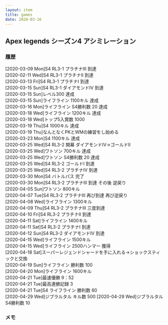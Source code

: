 ```yaml
---
layout: item
title: games
date: 2020-03-16
---
```


## Apex legends シーズン4 アシミレーション

### 履歴
[2020-03-09 Mon]S4 RL3-1 プラチナⅢ 到達<br>
[2020-02-11 Wed]S4 RL3-1 プラチナⅡ 到達<br>
[2020-03-13 Fri]S4 RL3-1 プラチナⅠ 到達<br>
[2020-03-15 Sun]S4 RL3-1 ダイアモンドⅣ 到達<br>
[2020-03-15 Sun]レベル300 達成<br>
[2020-03-15 Sun]ライフライン 1100キル 達成<br>
[2020-03-16 Mon]ライフライン S4勝利数 20 達成<br>
[2020-03-18 Wed]ライフライン 1200キル 達成<br>
[2020-03-18 Wed]トップ5入賞数 1000 <br>
[2020-03-19 Thu]S4 1000キル 達成<br>
[2020-03-19 Thu]なんとなくPKとWMの練習をし始める<br>
[2020-03-23 Mon]S4 1100キル 達成<br>
[2020-03-25 Wed]S4 RL3-2 開幕 ダイアモンドⅣ→ゴールドⅡ<br>
[2020-03-25 Wed]ワトソン 700キル 達成<br>
[2020-03-25 Wed]ワトソン S4勝利数 20 達成<br>
[2020-03-25 Wed]S4 RL3-2 ゴールドⅠ 到達<br>
[2020-03-25 Wed]S4 RL3-2 プラチナⅣ 到達<br>
[2020-03-30 Mon]S4 バトルパス 完了<br>
[2020-03-30 Mon]S4 RL3-2 プラチナⅢ 到達 その後 逆戻り<br>
[2020-04-05 Sun]ワトソン 800キル<br>
[2020-04-07 Tue]S4 RL3-2 プラチナⅢ 再び到達 再び逆戻り<br>
[2020-04-08 Wed]ライフライン 1300キル<br>
[2020-04-09 Thu]S4 RL3-2 プラチナⅢ 三度到達<br>
[2020-04-10 Fri]S4 RL3-2 プラチナⅡ 到達<br>
[2020-04-11 Sat]ライフライン 1400キル<br>
[2020-04-11 Sat]S4 RL3-2 プラチナⅠ 到達<br>
[2020-04-12 Sun]S4 RL3-2 ダイアモンドⅣ 到達<br>
[2020-04-15 Wed]ライフライン 1500キル<br>
[2020-04-15 Wed]ライフライン 2500ハンマー 獲得<br>
[2020-04-18 Sat]スーパーレジェンドシャードを手に入れる→ショックスティックと交換 <br>
[2020-04-19 Sun]ライフライン 勝利数 100<br>
[2020-04-20 Mon]ライフライン 1600キル<br>
[2020-04-21 Tue]最速優勝 9：52 <br>
[2020-04-21 Tue]最高連勝記録 3 <br>
[2020-04-21 Tue]S4 ライフライン 勝利数 60<br>
[2020-04-29 Wed]ジブラルタル キル数 500
[2020-04-29 Wed]ジブラルタル S4勝利数 10


### メモ
